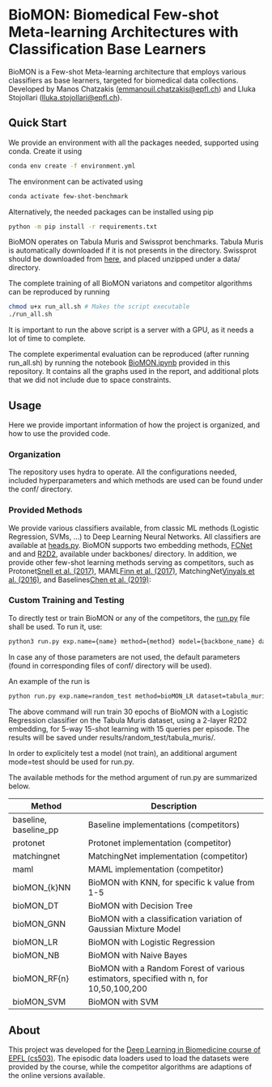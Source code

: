 # BioMON: Biomedical Few-shot Meta-learning Architectures with Classification Base Learners

BioMON is a Few-shot Meta-learning architecture that employs various classifiers as base learners, targeted for biomedical data collections. Developed by Manos Chatzakis (emmanouil.chatzakis@epfl.ch) and Lluka Stojollari (lluka.stojollari@epfl.ch).

## Quick Start

We provide an environment with all the packages needed, supported using conda. Create it using
```bash
conda env create -f environment.yml
```

The environment can be activated using 
```bash
conda activate few-shot-benchmark
```

Alternatively, the needed packages can be installed using pip
```bash
python -m pip install -r requirements.txt
```

BioMON operates on Tabula Muris and Swissprot benchmarks. Tabula Muris is automatically downloaded if it is not presents in the directory. Swissprot should be downloaded from [here](aa), and placed unzipped under a data/ directory. 

The complete training of all BioMON variatons and competitor algorithms can be reproduced by running
```bash
chmod u+x run_all.sh # Makes the script executable
./run_all.sh
```
It is important to run the above script is a server with a GPU, as it needs a lot of time to complete. 

The complete experimental evaluation can be reproduced (after running run_all.sh) by running the notebook [BioMON.ipynb](aa) provided in this repository. It contains all the graphs used in the report, and additional plots that we did not include due to space constraints.

## Usage
Here we provide important information of how the project is organized, and how to use the provided code.

### Organization
The repository uses hydra to operate. All the configurations needed, included hyperparameters and which methods are used can be found under the conf/ directory. 

### Provided Methods
We provide various classifiers available, from classic ML methods (Logistic Regression, SVMs, ...) to Deep Learning Neural Networks. All classifiers are available at [heads.py](aaa). BioMON supports two embedding methods, [FCNet](cite) and and [R2D2](cite), available under backbones/ directory. In addition, we provide other few-shot learning methods serving as competitors, such as Protonet[Snell et al. (2017)](https://proceedings.neurips.cc/paper_files/paper/2017/file/cb8da6767461f2812ae4290eac7cbc42-Paper.pdf), MAML[Finn et al. (2017)](https://proceedings.mlr.press/v70/finn17a/finn17a.pdf), MatchingNet[Vinyals et al. (2016)](https://proceedings.neurips.cc/paper/2016/file/90e1357833654983612fb05e3ec9148c-Paper.pdf), and Baselines[Chen et al. (2019)](https://arxiv.org/pdf/1904.04232.pdf):

### Custom Training and Testing
To directly test or train BioMON or any of the competitors, the [run.py](aa) file shall be used. To run it, use:
```bash
python3 run.py exp.name={name} method={method} model={backbone_name} dataset={dataset} backbone._target_={backbone_class} backbone.layer_dim={backbone_layers} n_way={n_way} n_shot={n_shot} n_query={n_query} iter_num={episodes} method.stop_epoch={stop_epoch} method.start_epoch={start_epoch}     
```
In case any of those parameters are not used, the default parameters (found in corresponding files of conf/ directory will be used).


An example of the run is
```bash
python run.py exp.name=random_test method=bioMON_LR dataset=tabula_muris model=R2D2 backbone._target_=backbones.r2d2.R2D2 backbone.layer_dim=[64,64] n_way=5 n_shot=5 n_query=15 iter_num=100 method.stop_epoch=30 method.start_epoch=0 
```
The above command will run train 30 epochs of BioMON with a Logistic Regression classifier on the Tabula Muris dataset, using a 2-layer R2D2 embedding, for 5-way 15-shot learning with 15 queries per episode. The results will be saved under results/random_test/tabula_muris/.

In order to explicitely test a model (not train), an additional argument mode=test should be used for run.py.

The available methods for the method argument of run.py are summarized below.

| Method      | Description                             | 
|--------------|----------------------------------|
| baseline, baseline_pp | Baseline implementations (competitors) |
| protonet | Protonet implementation (competitor) |
| matchingnet | MatchingNet implementation (competitor) |
| maml | MAML implementation (competitor) |
| bioMON_{k}NN | BioMON with KNN, for specific k value from 1-5 |
| bioMON_DT | BioMON with Decision Tree |
| bioMON_GNN | BioMON with a classification variation of Gaussian Mixture Model |
| bioMON_LR | BioMON with Logistic Regression |
| bioMON_NB | BioMON with Naive Bayes |
| bioMON_RF{n}| BioMON with a Random Forest of various estimators, specified with n, for 10,50,100,200 |
| bioMON_SVM | BioMON with SVM |


## About
This project was developed for the [Deep Learning in Biomedicine course of EPFL (cs503)](aa). The episodic data loaders used to load the datasets were provided by the course, while the competitor algorithms are adaptions of the online versions available. 